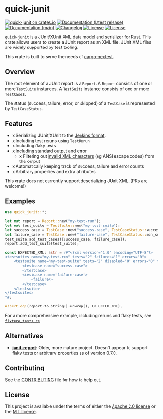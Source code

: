 # quick-junit

[![quick-junit on crates.io](https://img.shields.io/crates/v/quick-junit)](https://crates.io/crates/quick-junit)
[![Documentation (latest release)](https://img.shields.io/badge/docs-latest-brightgreen.svg)](https://docs.rs/quick-junit/)
[![Documentation (main)](https://img.shields.io/badge/docs-main-purple)](https://diem.github.io/diem-devtools/rustdoc/quick_junit/)
[![Changelog](https://img.shields.io/badge/changelog-latest-blue)](CHANGELOG.md)
[![License](https://img.shields.io/badge/license-Apache-green.svg)](LICENSE-APACHE)
[![License](https://img.shields.io/badge/license-MIT-green.svg)](LICENSE-MIT)

`quick-junit` is a JUnit/XUnit XML data model and serializer for Rust. This crate allows users
to create a JUnit report as an XML file. JUnit XML files are widely supported by test tooling.

 This crate is built to serve the needs of [cargo-nextest](docs.rs/cargo-nextest).

## Overview

The root element of a JUnit report is a `Report`. A `Report` consists of one or more
`TestSuite` instances. A `TestSuite` instance consists of one or more `TestCase`s.

The status (success, failure, error, or skipped) of a `TestCase` is represented by `TestCaseStatus`.

## Features

- x Serializing JUnit/XUnit to the [Jenkins format](https://llg.cubic.org/docs/junit/).
- x Including test reruns using `TestRerun`
- x Including flaky tests
- x Including standard output and error
  - x Filtering out [invalid XML
    characters](https://en.wikipedia.org/wiki/Valid_characters_in_XML) (eg ANSI escape codes)
    from the output
- x Automatically keeping track of success, failure and error counts
- x Arbitrary properties and extra attributes

This crate does not currently support deserializing JUnit XML. (PRs are welcome!)

## Examples

```rust
use quick_junit::*;

let mut report = Report::new("my-test-run");
let mut test_suite = TestSuite::new("my-test-suite");
let success_case = TestCase::new("success-case", TestCaseStatus::success());
let failure_case = TestCase::new("failure-case", TestCaseStatus::non_success(NonSuccessKind::Failure));
test_suite.add_test_cases([success_case, failure_case]);
report.add_test_suite(test_suite);

const EXPECTED_XML: &str = r#"<?xml version="1.0" encoding="UTF-8"?>
<testsuites name="my-test-run" tests="2" failures="1" errors="0">
    <testsuite name="my-test-suite" tests="2" disabled="0" errors="0" failures="1">
        <testcase name="success-case">
        </testcase>
        <testcase name="failure-case">
            <failure/>
        </testcase>
    </testsuite>
</testsuites>
"#;

assert_eq!(report.to_string().unwrap(), EXPECTED_XML);
```

For a more comprehensive example, including reruns and flaky tests, see
[`fixture_tests.rs`](https://github.com/diem/diem-devtools/blob/main/quick-junit/tests/fixture_tests.rs).

## Alternatives

* [**junit-report**](https://crates.io/crates/junit-report): Older, more mature project. Doesn't
  appear to support flaky tests or arbitrary properties as of version 0.7.0.

## Contributing

See the [CONTRIBUTING](CONTRIBUTING.md) file for how to help out.

## License

This project is available under the terms of either the [Apache 2.0 license](LICENSE-APACHE) or the [MIT
license](LICENSE-MIT).

<!--
README.md is generated from README.tpl by cargo readme. To regenerate, run from the repository root:

./scripts/regenerate-readmes.sh
-->
